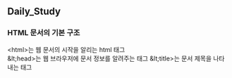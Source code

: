 ## Daily_Study

### HTML 문서의 기본 구조
 &lt;html&gt;는 웹 문서의 시작을 알리는 html 태그\
 \&lt;head&gt;는 웹 브라우저에 문서 정보를 알려주는 태그
 \&lt;title&gt;는 문서 제목을 나타내는 태그
 
 
  
